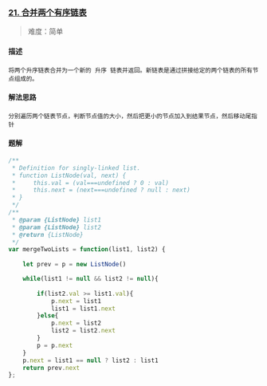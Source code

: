 ### [21. 合并两个有序链表](https://leetcode.cn/problems/merge-two-sorted-lists/)

> 难度：简单

#### 描述
```
将两个升序链表合并为一个新的 升序 链表并返回。新链表是通过拼接给定的两个链表的所有节点组成的。
```

#### 解法思路
```
分别遍历两个链表节点，判断节点值的大小，然后把更小的节点加入到结果节点，然后移动尾指针
```

#### 题解

```JavaScript
/**
 * Definition for singly-linked list.
 * function ListNode(val, next) {
 *     this.val = (val===undefined ? 0 : val)
 *     this.next = (next===undefined ? null : next)
 * }
 */
/**
 * @param {ListNode} list1
 * @param {ListNode} list2
 * @return {ListNode}
 */
var mergeTwoLists = function(list1, list2) {
    
    let prev = p = new ListNode()

    while(list1 != null && list2 != null){
        
        if(list2.val >= list1.val){
            p.next = list1
            list1 = list1.next
        }else{
            p.next = list2
            list2 = list2.next
        }
        p = p.next
    }
    p.next = list1 == null ? list2 : list1
    return prev.next
};
```